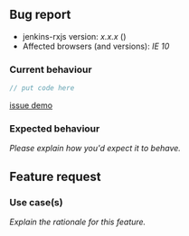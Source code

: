 <!-- -------------------------------------------------- -->
<!--  Delete this section if this is a feature request. -->
<!-- -------------------------------------------------- -->

## Bug report

- jenkins-rxjs version: _x.x.x_ (<!-- (run `npm list jenkins-rxjs` from a terminal/cmd prompt): -->)
- Affected browsers (and versions): _IE 10_

### Current behaviour

<!-- Please explain the problem you're having -->

```ts
// put code here
```

<!-- Having a real demo that demonstrates your issue  -->

[issue demo](https://stackblitz.com/)

### Expected behaviour

_Please explain how you'd expect it to behave._

<!-- -------------------------------------------- -->
<!-- Delete this section if this is a bug report. -->
<!-- -------------------------------------------- -->

## Feature request

### Use case(s)

_Explain the rationale for this feature._
